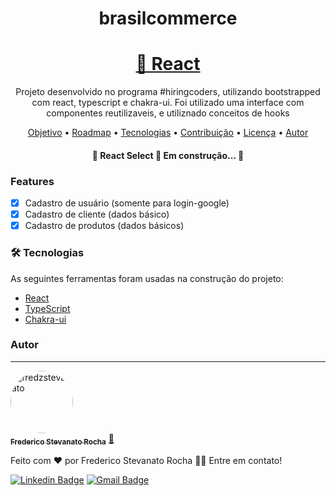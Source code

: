 <h1 align="center">brasilcommerce</h1>

<h1 align="center">
    <a href="https://pt-br.reactjs.org/">🔗 React</a>
</h1>
<p align="center">Projeto desenvolvido no programa #hiringcoders, utilizando bootstrapped com react, typescript e chakra-ui. Foi utilizado uma interface com componentes reutilizaveis, e utiliznado conceitos de hooks</p>

<p align="center">
 <a href="#objetivo">Objetivo</a> •
 <a href="#roadmap">Roadmap</a> • 
 <a href="#tecnologias">Tecnologias</a> • 
 <a href="#contribuicao">Contribuição</a> • 
 <a href="#licenc-a">Licença</a> • 
 <a href="#autor">Autor</a>
</p>

<h4 align="center"> 
	🚧  React Select 🚀 Em construção...  🚧
</h4>

### Features

- [x] Cadastro de usuário (somente para login-google)
- [x] Cadastro de cliente (dados básico)
- [x] Cadastro de produtos (dados básicos)

### 🛠 Tecnologias

As seguintes ferramentas foram usadas na construção do projeto:

- [React](https://pt-br.reactjs.org/)
- [TypeScript](https://www.typescriptlang.org/)
- [Chakra-ui](https://chakra-ui.com/)

### Autor
---

<a href="https://www.hiringcoders.com.br/">
 <img style="border-radius: 50%;" src="https://avatars.githubusercontent.com/u/29235782?v=4" 
 width="100px;" alt="fredzstevanato"/>
 <br />
 <sub><b>Frederico Stevanato Rocha</b></sub></a> <a href="https://blog.rocketseat.com.br/author/thiago//" title="hiringcoders">🚀</a>


Feito com ❤️ por Frederico Stevanato Rocha 👋🏽 Entre em contato!

[![Linkedin Badge](https://img.shields.io/badge/-Frederico-blue?style=flat-square&logo=Linkedin&logoColor=white&link=https://www.linkedin.com/in/tgmarinho/)](https://www.linkedin.com/in/fredzstevanato/) 
[![Gmail Badge](https://img.shields.io/badge/-fredzstevanato@gmail.com-c14438?style=flat-square&logo=Gmail&logoColor=white&link=mailto:tgmarinho@gmail.com)](mailto:fredzstevanato@gmail.com)